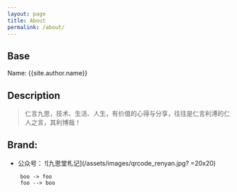 ```yaml
---
layout: page
title: About
permalink: /about/
---
```


## Base 

Name: {{site.author.name}}


## Description

> 仁言九思，技术、生活、人生，有价值的心得与分享，往往是仁言利溥的仁人之言，其利博哉！

## Brand:
- 公众号：
![九思堂札记](/assets/images/qrcode_renyan.jpg? =20x20)


```plantuml!
    boo -> foo
    foo --> boo

```


<!-- 
You can find the source code for Minima at GitHub:
[jekyll][jekyll-organization] /
[minima](https://github.com/jekyll/minima)


[jekyll-organization]: https://github.com/jekyll
 --> 